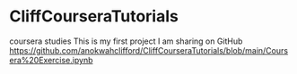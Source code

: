 # CliffCourseraTutorials
coursera studies
This is my first project I am sharing on GitHub
https://github.com/anokwahclifford/CliffCourseraTutorials/blob/main/Coursera%20Exercise.ipynb
